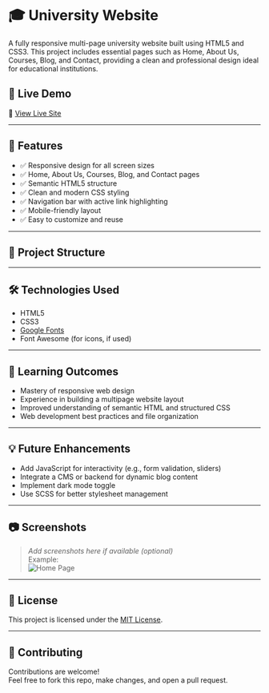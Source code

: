 # 🎓 University Website

A fully responsive multi-page university website built using HTML5 and CSS3. This project includes essential pages such as Home, About Us, Courses, Blog, and Contact, providing a clean and professional design ideal for educational institutions.

## 🚀 Live Demo

🔗 [View Live Site](https://alfishanshaikh.github.io/university-site)

---

## 📌 Features

- ✅ Responsive design for all screen sizes
- ✅ Home, About Us, Courses, Blog, and Contact pages
- ✅ Semantic HTML5 structure
- ✅ Clean and modern CSS styling
- ✅ Navigation bar with active link highlighting
- ✅ Mobile-friendly layout
- ✅ Easy to customize and reuse

---

## 📁 Project Structure



---

## 🛠️ Technologies Used

- HTML5
- CSS3
- [Google Fonts](https://fonts.google.com/)
- Font Awesome (for icons, if used)

---

## 🧠 Learning Outcomes

- Mastery of responsive web design
- Experience in building a multipage website layout
- Improved understanding of semantic HTML and structured CSS
- Web development best practices and file organization

---

## 💡 Future Enhancements

- Add JavaScript for interactivity (e.g., form validation, sliders)
- Integrate a CMS or backend for dynamic blog content
- Implement dark mode toggle
- Use SCSS for better stylesheet management

---

## 📷 Screenshots

> _Add screenshots here if available (optional)_  
> Example:  
> ![Home Page](images/screenshot-home.png)

---

## 📜 License

This project is licensed under the [MIT License](LICENSE).

---

## 🤝 Contributing

Contributions are welcome!  
Feel free to fork this repo, make changes, and open a pull request.


